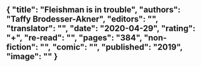 {
 "title": "Fleishman is in trouble",
 "authors": "Taffy Brodesser-Akner",
 "editors": "",
 "translator": "",
 "date": "2020-04-29",
 "rating": "+",
 "re-read": "",
 "pages": "384",
 "non-fiction": "",
 "comic": "",
 "published": "2019",
 "image": ""
}
---


